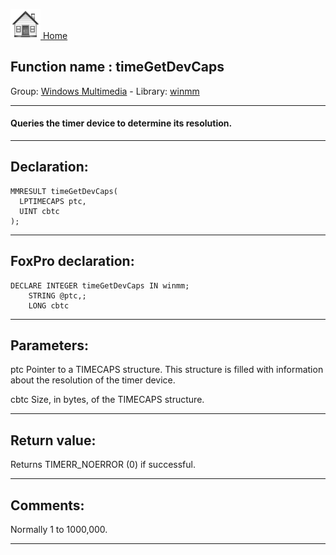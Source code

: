 [<img src="../../images/home.png"> Home ](https://github.com/VFPX/Win32API)  

## Function name : timeGetDevCaps
Group: [Windows Multimedia](../../functions_group.md#Windows_Multimedia)  -  Library: [winmm](../../../libraries.md#winmm)  
***  


#### Queries the timer device to determine its resolution.
***  


## Declaration:
```foxpro  
MMRESULT timeGetDevCaps(
  LPTIMECAPS ptc,
  UINT cbtc
);  
```  
***  


## FoxPro declaration:
```foxpro  
DECLARE INTEGER timeGetDevCaps IN winmm;
	STRING @ptc,;
	LONG cbtc  
```  
***  


## Parameters:
ptc
Pointer to a TIMECAPS structure. This structure is filled with information about the resolution of the timer device.

cbtc
Size, in bytes, of the TIMECAPS structure.
  
***  


## Return value:
Returns TIMERR_NOERROR (0) if successful.  
***  


## Comments:
Normally 1 to 1000,000.  
  
***  

